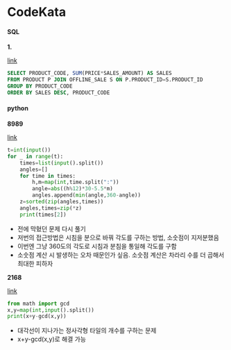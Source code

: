 # CodeKata

#### SQL

<b>1. </b>

[link](https://school.programmers.co.kr/learn/courses/30/lessons/131533)

```SQL
SELECT PRODUCT_CODE, SUM(PRICE*SALES_AMOUNT) AS SALES
FROM PRODUCT P JOIN OFFLINE_SALE S ON P.PRODUCT_ID=S.PRODUCT_ID
GROUP BY PRODUCT_CODE
ORDER BY SALES DESC, PRODUCT_CODE
```

#### python

<b>8989</b>

[link](https://www.acmicpc.net/problem/8989)

```python
t=int(input())
for _ in range(t):
    times=list(input().split())
    angles=[]
    for time in times:
        h,m=map(int,time.split(":"))
        angle=abs((h%12)*30-5.5*m)
        angles.append(min(angle,360-angle))
    z=sorted(zip(angles,times))
    angles,times=zip(*z)
    print(times[2])
```
- 전에 막혔던 문제 다시 풀기
- 저번의 접근방법은 시침을 분으로 바꿔 각도를 구하는 방법, 소숫점이 지저분했음
- 이번엔 그냥 360도의 각도로 시침과 분침을 통일해 각도를 구함
- 소숫점 계산 시 발생하는 오차 때문인가 싶음. 소숫점 계산은 차라리 수를 더 곱해서 최대한 피하자


<b>2168</b>

[link](https://www.acmicpc.net/problem/2168)

```python
from math import gcd
x,y=map(int,input().split())
print(x+y-gcd(x,y))
```
- 대각선이 지나가는 정사각형 타일의 개수를 구하는 문제
- x+y-gcd(x,y)로 해결 가능
